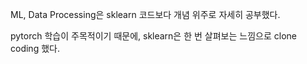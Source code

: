 ML, Data Processing은 sklearn 코드보다 개념 위주로 자세히 공부했다.

pytorch 학습이 주목적이기 때문에, sklearn은 한 번 살펴보는 느낌으로 clone coding 했다.
